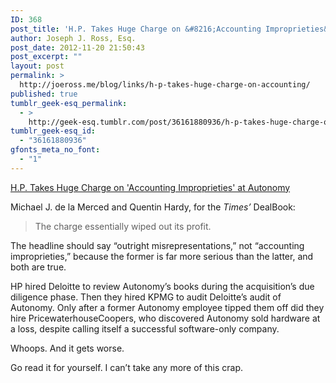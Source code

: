 ```yaml
---
ID: 368
post_title: 'H.P. Takes Huge Charge on &#8216;Accounting Improprieties&#8217; at Autonomy'
author: Joseph J. Ross, Esq.
post_date: 2012-11-20 21:50:43
post_excerpt: ""
layout: post
permalink: >
  http://joeross.me/blog/links/h-p-takes-huge-charge-on-accounting/
published: true
tumblr_geek-esq_permalink:
  - >
    http://geek-esq.tumblr.com/post/36161880936/h-p-takes-huge-charge-on-accounting
tumblr_geek-esq_id:
  - "36161880936"
gfonts_meta_no_font:
  - "1"
---
```

<a href='http://dealbook.nytimes.com/2012/11/20/h-p-takes-big-hit-on-accounting-improprieties-at-autonomy/?hp&amp;utm_medium=referral&amp;utm_source=pulsenews'>H.P. Takes Huge Charge on 'Accounting Improprieties' at Autonomy</a><div class="link_description"><p>Michael J. de la Merced and Quentin Hardy, for the <em>Times&#8217;</em> DealBook:</p>

<blockquote>
  <p>The charge essentially wiped out its profit.</p>
</blockquote>

<p>The headline should say &#8220;outright misrepresentations,&#8221; not &#8220;accounting improprieties,&#8221; because the former is far more serious than the latter, and both are true.</p>

<p>HP hired Deloitte to review Autonomy&#8217;s books during the acquisition&#8217;s due diligence phase. Then they hired KPMG to audit Deloitte&#8217;s audit of Autonomy. Only after a former Autonomy employee tipped them off did they hire PricewaterhouseCoopers, who discovered Autonomy sold hardware at a loss, despite calling itself a successful software-only company.</p>

<p>Whoops. And it gets worse.</p>

<p>Go read it for yourself. I can&#8217;t take any more of this crap.</p></div>